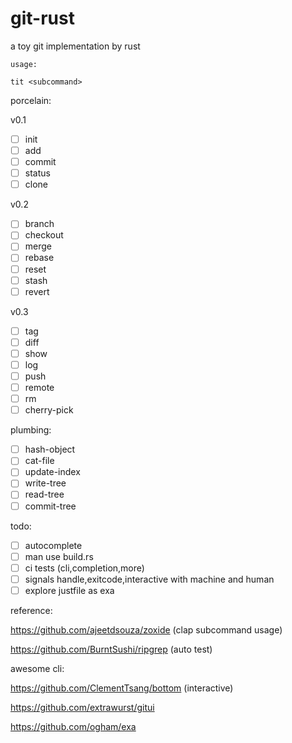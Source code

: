 # git-rust
a toy git implementation by rust

```shell
usage:

tit <subcommand>
```
porcelain:

v0.1

- [ ] init
- [ ] add
- [ ] commit
- [ ] status
- [ ] clone

v0.2
- [ ] branch
- [ ] checkout
- [ ] merge
- [ ] rebase
- [ ] reset
- [ ] stash
- [ ] revert

v0.3
- [ ] tag
- [ ] diff
- [ ] show
- [ ] log
- [ ] push
- [ ] remote
- [ ] rm
- [ ] cherry-pick

plumbing:

- [ ] hash-object
- [ ] cat-file
- [ ] update-index
- [ ] write-tree
- [ ] read-tree
- [ ] commit-tree

todo:

- [ ] autocomplete
- [ ] man use build.rs
- [ ] ci tests (cli,completion,more)
- [ ] signals handle,exitcode,interactive with machine and human
- [ ] explore justfile as exa

reference:

https://github.com/ajeetdsouza/zoxide (clap subcommand usage)

https://github.com/BurntSushi/ripgrep (auto test)

awesome cli:

https://github.com/ClementTsang/bottom (interactive)

https://github.com/extrawurst/gitui

https://github.com/ogham/exa
